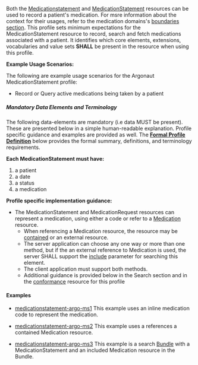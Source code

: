 Both the [Medicationstatement] and [MedicationStatement] resources can be used to record a patient's medication.  For msre information about the context for their usages, refer to the medication domains's [boundaries section].  This profile sets minimum expectations for the MedicationStatement resource to record, search and fetch medications associated with a patient. It identifies which core elements, extensions, vocabularies and value sets **SHALL** be present in the resource when using this profile.

**Example Usage Scenarios:**

The following are example usage scenarios for the
Argonaut MedicationStatement profile:

-   Record or Query active medications being taken by a patient

##### Mandatory Data Elements and Terminology


The following data-elements are mandatory (i.e data MUST be present). These are presented below in a simple human-readable explanation.  Profile specific guidance and examples are provided as well.  The [**Formal Profile Definition**](#profile) below provides the  formal summary, definitions, and  terminology requirements.  

**Each MedicationStatement must have:**

1.  a patient
1.  a date
1.  a status
1.  a medication

**Profile specific implementation guidance:**

*  The MedicationStatement and MedicationRequest resources can represent a medication, using either a code or refer to a [Medication] resource.
    *  When referencing a Medication resource,  the resource may be [contained] or an external resource.
    *  The server application can choose any one way or more than one method,  but if the an external reference to Medication is used, the server SHALL support the [include] parameter for searching this element.
    *  The client application must support both methods.  
    *  Additional guidance is provided below in the Search section and in the [conformance](capstmnts.html) resource for this profile

#### Examples

- [medicationstatement-argo-ms1](medicationstatement-argo-ms1.html) This example uses an inline medication code to represent  the medication.
- [medicationstatement-argo-ms2](medicationstatement-argo-ms2.html) This example uses a references a contained Medication resource.
- [medicationstatement-argo-ms3](bundle-argo-ms3.html) This example is a search [Bundle] with a MedicationStatement and an included Medication resource in the Bundle.

  [Medication Clinical Drug (RxNorm)]: ValueSet-medication-codes.html
  [MedicationstatementStatus]: http://hl7.org/fhir/us/daf/ValueSet-medication-statement-status.html
[MedicationStatementStatus]: http://hl7.org/fhir/us/daf/ValueSet-medication-statement-status.html
[MedicationStatement]:http://hl7.org/fhir/medicationstatement.html
 [Medicationstatement]: http://hl7.org/fhir/medicationstatement.html
 [Medication]:http://hl7.org/fhir/medication.html
 [Conformance]: daf-core-medicationstatement-conformance.html
 [boundaries section]: http://hl7.org/fhir/medicationstatement.html#bnr
 [Bundle]:http://hl7.org/fhir/bundle.html
 [include]: http://build.fhir.org/search.html#include
 [contained]: http://build.fhir.org/references.html#contained
